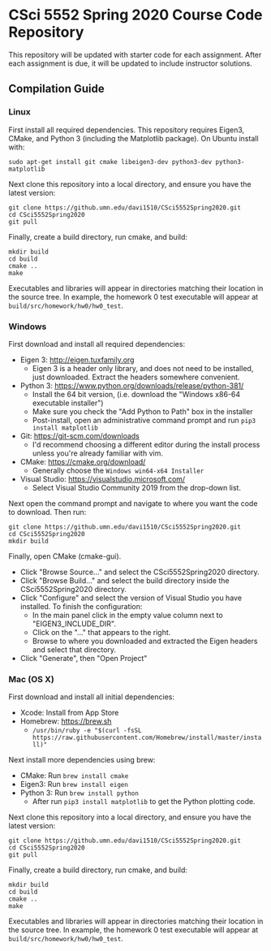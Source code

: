 # CSci 5552 Spring 2020 Course Code Repository
This repository will be updated with starter code for each assignment.
After each assignment is due, it will be updated to include instructor solutions.
## Compilation Guide
### Linux
First install all required dependencies.  This repository requires Eigen3, CMake, and Python 3 (including the Matplotlib package).  On Ubuntu install with:
```
sudo apt-get install git cmake libeigen3-dev python3-dev python3-matplotlib
```

Next clone this repository into a local directory, and ensure you have the latest version:
```
git clone https://github.umn.edu/davi1510/CSci5552Spring2020.git
cd CSci5552Spring2020
git pull
```

Finally, create a build directory, run cmake, and build:
```
mkdir build
cd build
cmake ..
make
```

Executables and libraries will appear in directories matching their location in the source tree.  In example, the homework 0 test executable will appear at `build/src/homework/hw0/hw0_test`.

### Windows
First download and install all required dependencies:
* Eigen 3: <http://eigen.tuxfamily.org>
  * Eigen 3 is a header only library, and does not need to be installed, just downloaded.  Extract the headers somewhere convenient.
* Python 3: <https://www.python.org/downloads/release/python-381/>
  * Install the 64 bit version, (i.e. download the "Windows x86-64 executable installer")
  * Make sure you check the "Add Python to Path" box in the installer
  * Post-install, open an administrative command prompt and run `pip3 install matplotlib`
* Git: <https://git-scm.com/downloads>
  * I'd recommend choosing a different editor during the install process unless you're already familiar with vim.
* CMake: <https://cmake.org/download/>
  * Generally choose the `Windows win64-x64 Installer`
* Visual Studio: <https://visualstudio.microsoft.com/>
  * Select Visual Studio Community 2019 from the drop-down list.
  
Next open the command prompt and navigate to where you want the code to download. Then run:
```
git clone https://github.umn.edu/davi1510/CSci5552Spring2020.git
cd CSci5552Spring2020
mkdir build
```

Finally, open CMake (cmake-gui).
* Click "Browse Source..." and select the CSci5552Spring2020 directory.
* Click "Browse Build..." and select the build directory inside the CSci5552Spring2020 directory.
* Click "Configure" and select the version of Visual Studio you have installed.  To finish the configuration:
  * In the main panel click in the empty value column next to "EIGEN3\_INCLUDE\_DIR".
  * Click on the "..." that appears to the right.
  * Browse to where you downloaded and extracted the Eigen headers and select that directory.
* Click "Generate", then "Open Project"

### Mac (OS X)
First download and install all initial dependencies:
* Xcode: Install from App Store
* Homebrew: <https://brew.sh>
  * `/usr/bin/ruby -e "$(curl -fsSL https://raw.githubusercontent.com/Homebrew/install/master/install)"`

Next install more dependencies using brew:
* CMake: Run `brew install cmake`
* Eigen3: Run `brew install eigen`
* Python 3: Run `brew install python`
  * After run `pip3 install matplotlib` to get the Python plotting code.
  
Next clone this repository into a local directory, and ensure you have the latest version:
```
git clone https://github.umn.edu/davi1510/CSci5552Spring2020.git
cd CSci5552Spring2020
git pull
```

Finally, create a build directory, run cmake, and build:
```
mkdir build
cd build
cmake ..
make
```

Executables and libraries will appear in directories matching their location in the source tree.  In example, the homework 0 test executable will appear at `build/src/homework/hw0/hw0_test`.
